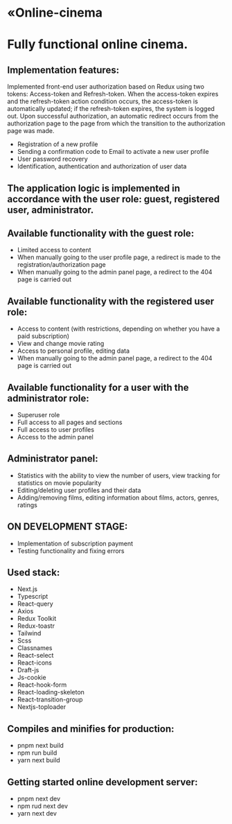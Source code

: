 # «Online-cinema
# Fully functional online cinema.

## Implementation features:

Implemented front-end user authorization based on Redux using two tokens: Access-token and Refresh-token. When the access-token expires and the refresh-token action condition occurs, the access-token is automatically updated; if the refresh-token expires, the system is logged out. Upon successful authorization, an automatic redirect occurs from the authorization page to the page from which the transition to the authorization page was made.

- Registration of a new profile
- Sending a confirmation code to Email to activate a new user profile
- User password recovery
- Identification, authentication and authorization of user data

## The application logic is implemented in accordance with the user role: guest, registered user, administrator.

## Available functionality with the guest role: 
- Limited access to content
- When manually going to the user profile page, a redirect is made to the registration/authorization page
- When manually going to the admin panel page, a redirect to the 404 page is carried out

## Available functionality with the registered user role: 
- Access to content (with restrictions, depending on whether you have a paid subscription)
- View and change movie rating
- Access to personal profile, editing data
- When manually going to the admin panel page, a redirect to the 404 page is carried out

## Available functionality for a user with the administrator role: 
- Superuser role
- Full access to all pages and sections 
- Full access to user profiles
- Access to the admin panel

## Administrator panel: 
- Statistics with the ability to view the number of users, view tracking for statistics on movie popularity
- Editing/deleting user profiles and their data
- Adding/removing films, editing information about films, actors, genres, ratings

## ON DEVELOPMENT STAGE:
- Implementation of subscription payment
- Testing functionality and fixing errors

## Used stack:

- Next.js
- Typescript
- React-query
- Axios
- Redux Toolkit
- Redux-toastr
- Tailwind
- Scss
- Classnames
- React-select
- React-icons
- Draft-js
- Js-cookie
- React-hook-form
- React-loading-skeleton
- React-transition-group
- Nextjs-toploader

## Compiles and minifies for production:
- pnpm next build
- npm run build
- yarn next build

## Getting started online development server:
- pnpm next dev
- npm rud next dev
- yarn next dev
